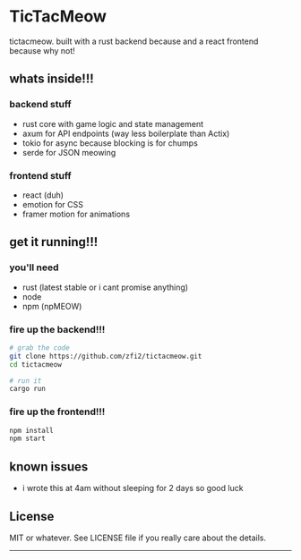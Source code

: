# TicTacMeow

tictacmeow. built with a rust backend because and a react frontend because why not!
## whats inside!!!

### backend stuff
- rust core with game logic and state management
- axum for API endpoints (way less boilerplate than Actix)
- tokio for async because blocking is for chumps
- serde for JSON meowing

### frontend stuff
- react (duh)
- emotion for CSS
- framer motion for animations

## get it running!!!
### you'll need
- rust (latest stable or i cant promise anything)
- node
- npm (npMEOW)

### fire up the backend!!!
```bash
# grab the code
git clone https://github.com/zfi2/tictacmeow.git
cd tictacmeow

# run it
cargo run
```

### fire up the frontend!!!
```bash
npm install
npm start
```

## known issues
- i wrote this at 4am without sleeping for 2 days so good luck

## License
MIT or whatever. See LICENSE file if you really care about the details.

---

